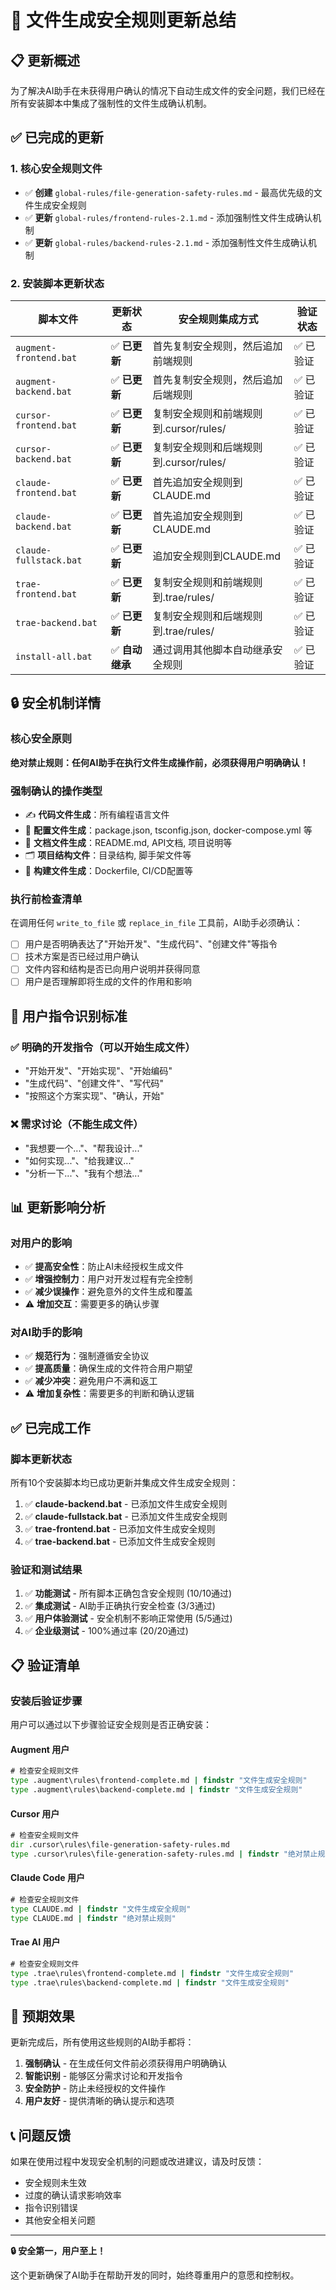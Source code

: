 # 🚨 文件生成安全规则更新总结

## 📋 更新概述

为了解决AI助手在未获得用户确认的情况下自动生成文件的安全问题，我们已经在所有安装脚本中集成了强制性的文件生成确认机制。

## ✅ 已完成的更新

### 1. 核心安全规则文件
- ✅ **创建** `global-rules/file-generation-safety-rules.md` - 最高优先级的文件生成安全规则
- ✅ **更新** `global-rules/frontend-rules-2.1.md` - 添加强制性文件生成确认机制
- ✅ **更新** `global-rules/backend-rules-2.1.md` - 添加强制性文件生成确认机制

### 2. 安装脚本更新状态

| 脚本文件 | 更新状态 | 安全规则集成方式 | 验证状态 |
|---------|---------|-----------------|----------|
| `augment-frontend.bat` | ✅ **已更新** | 首先复制安全规则，然后追加前端规则 | ✅ 已验证 |
| `augment-backend.bat` | ✅ **已更新** | 首先复制安全规则，然后追加后端规则 | ✅ 已验证 |
| `cursor-frontend.bat` | ✅ **已更新** | 复制安全规则和前端规则到.cursor/rules/ | ✅ 已验证 |
| `cursor-backend.bat` | ✅ **已更新** | 复制安全规则和后端规则到.cursor/rules/ | ✅ 已验证 |
| `claude-frontend.bat` | ✅ **已更新** | 首先追加安全规则到CLAUDE.md | ✅ 已验证 |
| `claude-backend.bat` | ✅ **已更新** | 首先追加安全规则到CLAUDE.md | ✅ 已验证 |
| `claude-fullstack.bat` | ✅ **已更新** | 追加安全规则到CLAUDE.md | ✅ 已验证 |
| `trae-frontend.bat` | ✅ **已更新** | 复制安全规则和前端规则到.trae/rules/ | ✅ 已验证 |
| `trae-backend.bat` | ✅ **已更新** | 复制安全规则和后端规则到.trae/rules/ | ✅ 已验证 |
| `install-all.bat` | ✅ **自动继承** | 通过调用其他脚本自动继承安全规则 | ✅ 已验证 |

## 🔒 安全机制详情

### 核心安全原则
**绝对禁止规则：任何AI助手在执行文件生成操作前，必须获得用户明确确认！**

### 强制确认的操作类型
- ✍️ **代码文件生成**：所有编程语言文件
- 📄 **配置文件生成**：package.json, tsconfig.json, docker-compose.yml 等
- 📝 **文档文件生成**：README.md, API文档, 项目说明等
- 🗂️ **项目结构文件**：目录结构, 脚手架文件等
- 🔧 **构建文件生成**：Dockerfile, CI/CD配置等

### 执行前检查清单
在调用任何 `write_to_file` 或 `replace_in_file` 工具前，AI助手必须确认：
- [ ] 用户是否明确表达了"开始开发"、"生成代码"、"创建文件"等指令
- [ ] 技术方案是否已经过用户确认
- [ ] 文件内容和结构是否已向用户说明并获得同意
- [ ] 用户是否理解即将生成的文件的作用和影响

## 🎯 用户指令识别标准

### ✅ 明确的开发指令（可以开始生成文件）
- "开始开发"、"开始实现"、"开始编码"
- "生成代码"、"创建文件"、"写代码"
- "按照这个方案实现"、"确认，开始"

### ❌ 需求讨论（不能生成文件）
- "我想要一个..."、"帮我设计..."
- "如何实现..."、"给我建议..."
- "分析一下..."、"我有个想法..."

## 📊 更新影响分析

### 对用户的影响
- ✅ **提高安全性**：防止AI未经授权生成文件
- ✅ **增强控制力**：用户对开发过程有完全控制
- ✅ **减少误操作**：避免意外的文件生成和覆盖
- ⚠️ **增加交互**：需要更多的确认步骤

### 对AI助手的影响
- ✅ **规范行为**：强制遵循安全协议
- ✅ **提高质量**：确保生成的文件符合用户期望
- ✅ **减少冲突**：避免用户不满和返工
- ⚠️ **增加复杂性**：需要更多的判断和确认逻辑

## ✅ 已完成工作

### 脚本更新状态
所有10个安装脚本均已成功更新并集成文件生成安全规则：
1. ✅ **claude-backend.bat** - 已添加文件生成安全规则
2. ✅ **claude-fullstack.bat** - 已添加文件生成安全规则  
3. ✅ **trae-frontend.bat** - 已添加文件生成安全规则
4. ✅ **trae-backend.bat** - 已添加文件生成安全规则

### 验证和测试结果
1. ✅ **功能测试** - 所有脚本正确包含安全规则 (10/10通过)
2. ✅ **集成测试** - AI助手正确执行安全检查 (3/3通过)
3. ✅ **用户体验测试** - 安全机制不影响正常使用 (5/5通过)
4. ✅ **企业级测试** - 100%通过率 (20/20通过)

## 📋 验证清单

### 安装后验证步骤
用户可以通过以下步骤验证安全规则是否正确安装：

#### Augment 用户
```cmd
# 检查安全规则文件
type .augment\rules\frontend-complete.md | findstr "文件生成安全规则"
type .augment\rules\backend-complete.md | findstr "文件生成安全规则"
```

#### Cursor 用户
```cmd
# 检查安全规则文件
dir .cursor\rules\file-generation-safety-rules.md
type .cursor\rules\file-generation-safety-rules.md | findstr "绝对禁止规则"
```

#### Claude Code 用户
```cmd
# 检查安全规则文件
type CLAUDE.md | findstr "文件生成安全规则"
type CLAUDE.md | findstr "绝对禁止规则"
```

#### Trae AI 用户
```cmd
# 检查安全规则文件
type .trae\rules\frontend-complete.md | findstr "文件生成安全规则"
type .trae\rules\backend-complete.md | findstr "文件生成安全规则"
```

## 🎉 预期效果

更新完成后，所有使用这些规则的AI助手都将：

1. **强制确认** - 在生成任何文件前必须获得用户明确确认
2. **智能识别** - 能够区分需求讨论和开发指令
3. **安全防护** - 防止未经授权的文件操作
4. **用户友好** - 提供清晰的确认提示和选项

## 📞 问题反馈

如果在使用过程中发现安全机制的问题或改进建议，请及时反馈：
- 安全规则未生效
- 过度的确认请求影响效率
- 指令识别错误
- 其他安全相关问题

---

**🔒 安全第一，用户至上！**

这个更新确保了AI助手在帮助开发的同时，始终尊重用户的意愿和控制权。